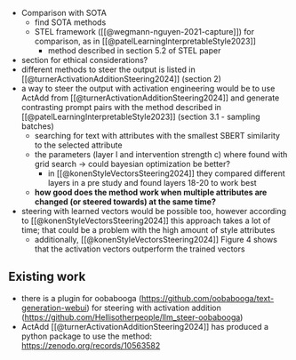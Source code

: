 - Comparison with SOTA
	- find SOTA methods
	- STEL framework ([[@wegmann-nguyen-2021-capture]]) for comparison, as in [[@patelLearningInterpretableStyle2023]]
		- method described in section 5.2 of STEL paper
- section for ethical considerations?
- different methods to steer the output is listed in [[@turnerActivationAdditionSteering2024]] (section 2)
- a way to steer the output with activation engineering would be to use ActAdd from [[@turnerActivationAdditionSteering2024]] and generate contrasting prompt pairs with the method described in [[@patelLearningInterpretableStyle2023]] (section 3.1 - sampling batches)
	- searching for text with attributes with the smallest SBERT similarity to the selected attribute
	-  the parameters (layer l and intervention strength c) where found with grid search -> could bayesian optimization be better?
		- in [[@konenStyleVectorsSteering2024]] they compared different layers in a pre study and found layers 18-20 to work best
	- **how good does the method work when multiple attributes are changed (or steered towards) at the same time?**
- steering with learned vectors would be possible too, however according to [[@konenStyleVectorsSteering2024]] this approach takes a lot of time; that could be a problem with the high amount of style attributes
	- additionally, [[@konenStyleVectorsSteering2024]] Figure 4 shows that the activation vectors outperform the trained vectors


## Existing work

- there is a plugin for oobabooga (https://github.com/oobabooga/text-generation-webui) for steering with activation addition (https://github.com/Hellisotherpeople/llm_steer-oobabooga)
- ActAdd [[@turnerActivationAdditionSteering2024]] has produced a python package to use the method: https://zenodo.org/records/10563582